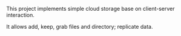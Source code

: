 This project implements simple cloud storage base on client-server interaction. 

It allows add, keep, grab files and directory; replicate data. 
